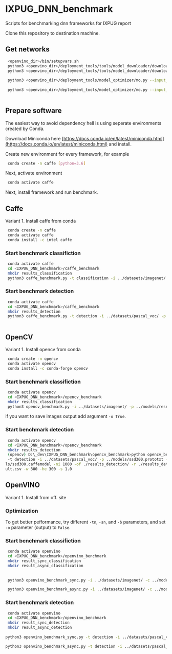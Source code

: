 # IXPUG_DNN_benchmark
Scripts for benchmarking dnn frameworks for IXPUG report

Clone this repository to destination machine.

## Get networks

```bash
 <openvino_dir>/bin/setupvars.sh
 python3 <openvino_dir>/deployment_tools/tools/model_downloader/downloader.py --output <output_folder> -- name resnet-50 
 python3 <openvino_dir>/deployment_tools/tools/model_downloader/downloader.py --output <output_folder> -- name ssd300
 
 python3 <openvino_dir>/deployment_tools/model_optimizer/mo.py --input_model <resnet50_folder>/resnet-50.caffemodel --input_proto <resnet50_folder>/resnet-50.prototxt 
 
 python3 <openvino_dir>/deployment_tools/model_optimizer/mo.py --input_model <ssd300_folder>/ssd300.caffemodel --input_proto <ssd300_folder>/ssd300.prototxt  --mean_values [104.0,117.0,123.0]
 
```

## Prepare software


The easiest way to avoid dependency hell is using seperate environments created by Conda. 

Download Miniconda here [https://docs.conda.io/en/latest/miniconda.html](https://docs.conda.io/en/latest/miniconda.html) and install.

Create new environment for every framework, for example
```bash
 conda create -n caffe [python=3.6]
```

Next, activate environment

```bash
 conda activate caffe
```

Next, install framework and run benchmark.


## Caffe

Variant 1. Install caffe from conda

```bash
 conda create -n caffe
 conda activate caffe
 conda install -c intel caffe
```

### Start benchmark classifiction

```bash
 conda activate caffe
 cd <IXPUG_DNN_benchmark>/caffe_benchmark
 mkdir results_classification
 python3 caffe_benchmark.py -t classification -i ../datasets/imagenet/ -p ../models/resnet-50.prototxt -m ../models/resnet-50.caffemodel -ni 1000 -o False -of ./results_classification/ -r ./results_classification/result.csv
```

### Start benchmark detection
```bash
 conda activate caffe
 cd <IXPUG_DNN_benchmark>/caffe_benchmark
 mkdir results_detection
 python3 caffe_benchmark.py -t detection -i ../datasets/pascal_voc/ -p ../models/ssd300.prototxt -m ../models/ssd300.caffemodel -ni 1000 -o False -of ./results_detection/ -r ./results_detection/result.csv -me [104,117,123]
 
```

## OpenCV

Variant 1. Install opencv from conda

```bash
 conda create -n opencv
 conda activate opencv
 conda install -c conda-forge opencv
```

### Start benchmark classifiction

```bash
 conda activate opencv
 cd <IXPUG_DNN_benchmark>/opencv_benchmark
 mkdir results_classification
 python3 opencv_benchmark.py -i ../datasets/imagenet/ -p ../models/resnet-50.prototxt -m ../models/resnet-50.caffemodel -ni 1000 -of ./results_classification/ -r ./results_classification/result.csv -w 224 -he 224 -s 1.0
```

if you want to save images output add argument `-o True`.

### Start benchmark detection

```bash
 conda activate opencv
 cd <IXPUG_DNN_benchmark>/opencv_benchmark
 mkdir results_detection
 (opencv) D:\_dev\IXPUG_DNN_benchmark\opencv_benchmark>python opencv_benchmark.py
 -t detection -i ../datasets/pascal_voc/ -p ../models/ssd300.prototxt -m ../mode
ls/ssd300.caffemodel -ni 1000 -of ./results_detection/ -r ./results_detection/res
ult.csv -w 300 -he 300 -s 1.0
```

## OpenVINO

Variant 1. Install from off. site


### Optimization 
To get better pefformance, try different `-tn`, `-sn`, and `-b` parameters, and set `-o` parameter (output) to `False`.

### Start benchmark classifiction

```bash
 conda activate openvino
 cd <IXPUG_DNN_benchmark>/openvino_benchmark
 mkdir result_sync_classification
 mkdir result_async_classification
 
 
 python3 openvino_benchmark_sync.py -i ../datasets/imagenet/ -c ../models/resnet-50.xml -m ../models/resnet-50.bin -ni 1000 -o False -of ./result_sync/ -r result_sync.csv -s 1.0 -w 224 -he 224 -tn 1 -sn 1 -b 1

 python3 openvino_benchmark_async.py -i ../datasets/imagenet/ -c ../models/resnet-50.xml -m ../models/resnet-50.bin -ni 1000 -o False -of ./result_async/ -r result_async.csv -s 1.0 -w 224 -he 224 -tn 1 -sn 1 -b 1
```

### Start benchmark detection

```bash
 conda activate openvino
 cd <IXPUG_DNN_benchmark>/openvino_benchmark
 mkdir result_sync_detection
 mkdir result_async_detection
 
python3 openvino_benchmark_sync.py -t detection -i ../datasets/pascal_voc/ -c ../models/ssd300.xml -m ../models/ssd300.bin -ni 1000 -of ./result_sync_detection/ -r ./result_sync_detection/result_sync.csv -s 1.0 -w 300 -he 300 -tn 1 -sn 1 -b 1 -e ~/intel/openvino/deployment_tools/inference_engine/lib/intel64/libcpu_extension_avx2.so

python3 openvino_benchmark_async.py -t detection -i ../datasets/pascal_voc/ -c ../models/ssd300.xml -m ../models/ssd300.bin -ni 1000 -of ./result_async_detection/ -r ./result_async_detection/result_async.csv -s 1.0 -w 300 -he 300 -tn 1 -sn 1 -b 1 -e ~/intel/openvino/deployment_tools/inference_engine/lib/intel64/libcpu_extension_avx2.so
```
